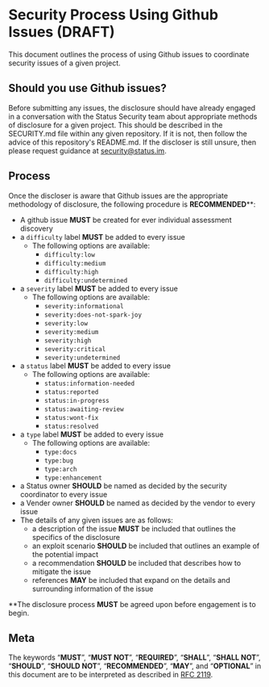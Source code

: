# Security Process Using Github Issues (DRAFT)
This document outlines the process of using Github issues to coordinate security issues of a given project.

## Should you use Github issues?
 Before submitting any issues, the disclosure should have already engaged in a conversation with the Status Security team about appropriate methods of disclosure for a given project. This should be described in the SECURITY.md file within any given repository. If it is not, then follow the advice of this repository's README.md. If the discloser is still unsure, then please request guidance at security@status.im. 

## Process
Once the discloser is aware that Github issues are the appropriate methodology of disclosure, the following procedure is **RECOMMENDED****:
- A github issue **MUST** be created for ever individual assessment discovery
- a `difficulty` label **MUST** be added to every issue
    - The following options are available:
        - `difficulty:low`
        - `difficulty:medium`
        - `difficulty:high`
        - `difficulty:undetermined`
- a `severity` label **MUST** be added to every issue
    - The following options are available:
        - `severity:informational`
        - `severity:does-not-spark-joy`
        - `severity:low`
        - `severity:medium`
        - `severity:high`
        - `severity:critical`
        - `severity:undetermined`
- a `status` label **MUST** be added to every issue
    - The following options are available:
        - `status:information-needed`
        - `status:reported`
        - `status:in-progress`
        - `status:awaiting-review`
        - `status:wont-fix`
        - `status:resolved`
- a `type` label **MUST** be added to every issue
    - The following options are available:
        - `type:docs`
        - `type:bug`
        - `type:arch`
        - `type:enhancement`
- a Status owner **SHOULD** be named as decided by the security coordinator to every issue
- a Vender owner **SHOULD** be named as decided by the vendor to every issue
- The details of any given issues are as follows:
  - a description of the issue **MUST** be included that outlines the specifics of the disclosure
  - an exploit scenario **SHOULD** be included that outlines an example of the potential impact
  - a recommendation **SHOULD** be included that describes how to mitigate the issue
  - references **MAY** be included that expand on the details and surrounding information of the issue

**The disclosure process **MUST** be agreed upon before engagement is to begin.

## Meta
The keywords “**MUST**”, “**MUST NOT**”, “**REQUIRED**”, “**SHALL**”, “**SHALL NOT**”, “**SHOULD**”, “**SHOULD NOT**”, “**RECOMMENDED**”, “**MAY**”, and “**OPTIONAL**” in this document are to be interpreted as described in [RFC 2119](https://www.ietf.org/rfc/rfc2119.txt).